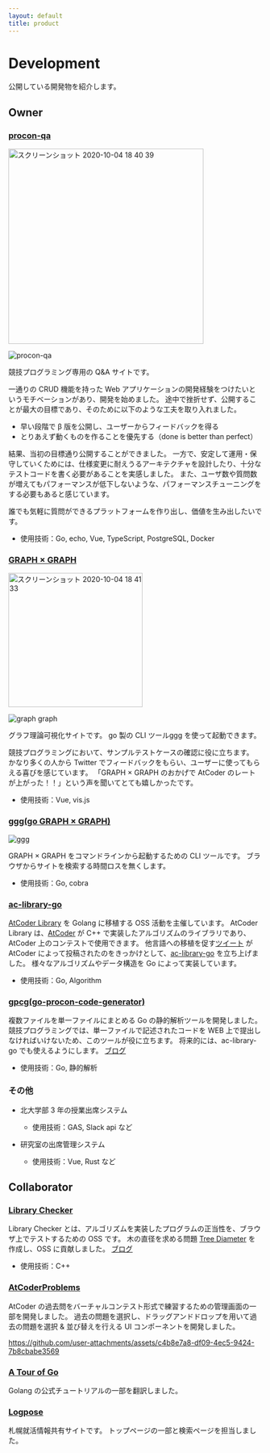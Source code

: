 ```yaml
---
layout: default
title: product
---
```


# Development
公開している開発物を紹介します。

## Owner
### [procon-qa](https://procon-qa.herokuapp.com/#/)
<img width="387" alt="スクリーンショット 2020-10-04 18 40 39" src="https://user-images.githubusercontent.com/47474057/95012165-219de880-0671-11eb-953c-e922506883a7.png">

![procon-qa](https://user-images.githubusercontent.com/47474057/95019358-d3540e00-069f-11eb-853b-aa5ac7dd1479.gif)


競技プログラミング専用の Q&A サイトです。

一通りの CRUD 機能を持った Web アプリケーションの開発経験をつけたいというモチベーションがあり、開発を始めました。
途中で挫折せず、公開することが最大の目標であり、そのために以下のような工夫を取り入れました。

- 早い段階で β 版を公開し、ユーザーからフィードバックを得る
- とりあえず動くものを作ることを優先する（done is better than perfect）

結果、当初の目標通り公開することができました。
一方で、安定して運用・保守していくためには、仕様変更に耐えうるアーキテクチャを設計したり、十分なテストコードを書く必要があることを実感しました。
また、ユーザ数や質問数が増えてもパフォーマンスが低下しないような、パフォーマンスチューニングをする必要もあると感じています。

誰でも気軽に質問ができるプラットフォームを作り出し、価値を生み出したいです。

 - 使用技術：Go, echo, Vue, TypeScript, PostgreSQL, Docker

### [GRAPH × GRAPH](https://hello-world-494ec.firebaseapp.com/)
<img width="266" alt="スクリーンショット 2020-10-04 18 41 33" src="https://user-images.githubusercontent.com/47474057/95012181-4003e400-0671-11eb-8932-18a1535a6deb.png">

![graph graph](https://user-images.githubusercontent.com/47474057/95019467-6f7e1500-06a0-11eb-8b94-92ea1b3efc51.gif)

グラフ理論可視化サイトです。
go 製の CLI ツール[ggg](https://github.com/monkukui/ggg) を使って起動できます。

競技プログラミングにおいて、サンプルテストケースの確認に役に立ちます。
かなり多くの人から Twitter でフィードバックをもらい、ユーザーに使ってもらえる喜びを感じています。
「GRAPH × GRAPH のおかげで AtCoder のレートが上がった！！」という声を聞いてとても嬉しかったです。

 - 使用技術：Vue, vis.js

### [ggg(go GRAPH × GRAPH)](https://github.com/monkukui/ggg)
![ggg](https://user-images.githubusercontent.com/47474057/95019098-83c11280-069e-11eb-9754-1341b13ede1b.gif)

GRAPH × GRAPH をコマンドラインから起動するための CLI ツールです。
ブラウザからサイトを検索する時間ロスを無くします。

 - 使用技術：Go, cobra
 
### [ac-library-go](https://github.com/monkukui/ac-library-go)
[AtCoder Library](https://atcoder.jp/posts/517) を Golang に移植する OSS 活動を主催しています。
AtCoder Library は、[AtCoder](https://atcoder.jp/) が C++ で実装したアルゴリズムのライブラリであり、AtCoder 上のコンテストで使用できます。
他言語への移植を促す[ツイート](https://twitter.com/atcoder/status/1302977048017694720?s=20) が AtCoder によって投稿されたのをきっかけとして、[ac-library-go](https://github.com/monkukui/ac-library-go) を立ち上げました。
様々なアルゴリズムやデータ構造を Go によって実装しています。

 - 使用技術：Go, Algorithm

### [gpcg(go-procon-code-generator)](https://github.com/monkukui/gpcg)
複数ファイルを単一ファイルにまとめる Go の静的解析ツールを開発しました。
競技プログラミングでは、単一ファイルで記述されたコードを WEB 上で提出しなければいけないため、このツールが役に立ちます。
将来的には、ac-library-go でも使えるようにします。
[ブログ](https://monkukui.hatenablog.com/entry/2020/09/07/183114)

 - 使用技術：Go, 静的解析

### その他
- 北大学部 3 年の授業出席システム
    - 使用技術：GAS, Slack api など

- 研究室の出席管理システム
    - 使用技術：Vue, Rust など

## Collaborator
### [Library Checker](https://judge.yosupo.jp/)
Library Checker とは、アルゴリズムを実装したプログラムの正当性を、ブラウザ上でテストするための OSS です。
木の直径を求める問題 [Tree Diameter](https://judge.yosupo.jp/) を作成し、OSS に貢献しました。
[ブログ](https://monkukui.hatenablog.com/entry/2020/05/21/133032)

- 使用技術：C++

### [AtCoderProblems](https://kenkoooo.com/atcoder/#/table/)
AtCoder の過去問をバーチャルコンテスト形式で練習するための管理画面の一部を開発しました。
過去の問題を選択し、ドラッグアンドドロップを用いて過去の問題を選択 & 並び替えを行える UI コンポーネントを開発しました。

https://github.com/user-attachments/assets/c4b8e7a8-df09-4ec5-9424-7b8cbabe3569

### [A Tour of Go](https://go-tour-jp.appspot.com/concurrency/7)
Golang の公式チュートリアルの一部を翻訳しました。

### [Logpose](https://logpose-13labo.firebaseapp.com/)
札幌就活情報共有サイトです。
トップページの一部と検索ページを担当しました。

